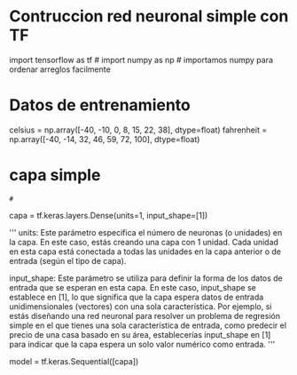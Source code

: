 
# Contruccion red neuronal simple con TF


import tensorflow as tf # 
import numpy as np      # importamos numpy para ordenar arreglos facilmente 

# Datos de entrenamiento
celsius = np.array([-40, -10, 0, 8, 15, 22, 38], dtype=float)
fahrenheit = np.array([-40, -14, 32, 46, 59, 72, 100], dtype=float)

# capa simple
    # 
capa = tf.keras.layers.Dense(units=1, input_shape=[1])

'''
units: Este parámetro especifica el número de neuronas (o unidades) en la capa. 
En este caso, estás creando una capa con 1 unidad. 
Cada unidad en esta capa está conectada a todas las unidades en la capa anterior o de entrada (según el tipo de capa).

input_shape: Este parámetro se utiliza para definir la forma de los datos de entrada que se esperan en esta capa. 
En este caso, input_shape se establece en [1], lo que significa que la capa espera datos de entrada unidimensionales 
(vectores) con una sola característica. 
Por ejemplo, si estás diseñando una red neuronal para resolver un problema de regresión simple en el que tienes una sola característica de entrada, 
como predecir el precio de una casa basado en su área, establecerías input_shape en [1] para indicar que la capa espera un solo valor numérico como entrada.
'''

model = tf.keras.Sequential([capa])

